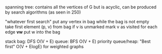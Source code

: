 spanning tree: contains all the vertices of G but is acyclic, can be produced by search algorithms (as seen in 250)

"whatever first search"
    put any vertex in bag
    while the bag is not empty 
        take first element (p, v) from bag
        if v is unmarked
            mark v as visited
            for each edge __vw__
                put w into the bag

stack bag: DFS O(V + E)
queue: BFS O(V + E)
priority queue/heap: "Best first" O(V + ElogE) for weighted graphs 

